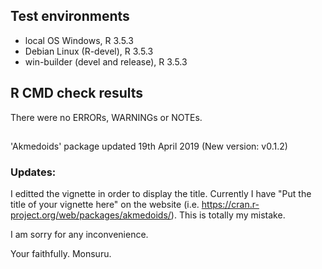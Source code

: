 
## Test environments
* local OS Windows, R 3.5.3
* Debian Linux (R-devel), R 3.5.3
* win-builder (devel and release), R 3.5.3 


## R CMD check results
There were no ERRORs, WARNINGs or NOTEs. 

##

'Akmedoids' package updated 19th April 2019 (New version: v0.1.2)

### Updates:

I editted the vignette in order to display the title. Currently I have "Put the title of your vignette here" on the website (i.e. https://cran.r-project.org/web/packages/akmedoids/). This is totally my mistake.

I am sorry for any inconvenience.

Your faithfully.
Monsuru.

